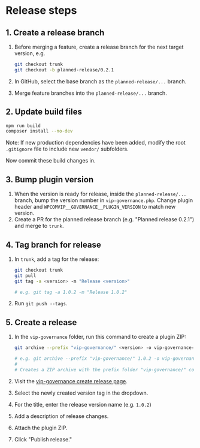 # Release steps

## 1. Create a release branch

1. Before merging a feature, create a release branch for the next target version, e.g.

   ```bash
   git checkout trunk
   git checkout -b planned-release/0.2.1
   ```

2. In GitHub, select the base branch as the `planned-release/...` branch.
3. Merge feature branches into the `planned-release/...` branch.

## 2. Update build files

```bash
npm run build
composer install --no-dev
```

Note: If new production dependencies have been added, modify the root `.gitignore` file to include new `vendor/` subfolders.

Now commit these build changes in.

## 3. Bump plugin version

1. When the version is ready for release, inside the `planned-release/...` branch, bump the version number in `vip-governance.php`. Change plugin header and `WPCOMVIP__GOVERNANCE__PLUGIN_VERSION` to match new version.
2. Create a PR for the planned release branch (e.g. "Planned release 0.2.1") and merge to `trunk`.

## 4. Tag branch for release

1. In `trunk`, add a tag for the release:

   ```bash
   git checkout trunk
   git pull
   git tag -a <version> -m "Release <version>"

   # e.g. git tag -a 1.0.2 -m "Release 1.0.2"
   ```

2. Run `git push --tags`.

## 5. Create a release

1. In the `vip-governance` folder, run this command to create a plugin ZIP:

   ```bash
   git archive --prefix "vip-governance/" <version> -o vip-governance-<version>.zip

   # e.g. git archive --prefix "vip-governance/" 1.0.2 -o vip-governance-1.0.2.zip
   #
   # Creates a ZIP archive with the prefix folder "vip-governance/" containing files from tag 1.0.2
   ```

2. Visit the [vip-governance create release page](https://github.com/wpcomvip/vip-governance-plugin/releases/new).
3. Select the newly created version tag in the dropdown.
4. For the title, enter the release version name (e.g. `1.0.2`)
5. Add a description of release changes.
6. Attach the plugin ZIP.
7. Click "Publish release."
